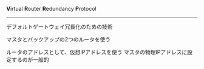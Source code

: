 **V**irtual **R**outer **R**edundancy **P**rotocol

---

デフォルトゲートウェイ冗長化のための技術

マスタとバックアップの2つのルータを使う

ルータのアドレスとして、仮想IPアドレスを使う
	マスタの物理IPアドレスに設定するのが一般的
	